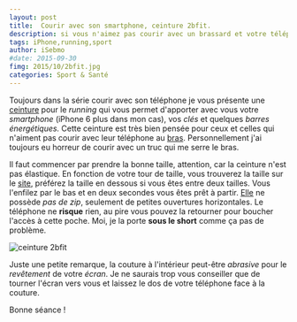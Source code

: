 ```yaml
---
layout: post
title:  Courir avec son smartphone, ceinture 2bfit. 
description: si vous n'aimez pas courir avec un brassard et votre téléphone autour du bras, je vous conseille de courir avec cette ceinture.
tags: iPhone,running,sport
author: iSebmo
#date: 2015-09-30
fimg: 2015/10/2bfit.jpg
categories: Sport & Santé
---
```


Toujours dans la série courir avec son téléphone je vous présente une [ceinture][2bfit] pour le *running* qui vous permet d'apporter avec vous votre *smartphone* (iPhone 6 plus dans mon cas), vos *clés* et quelques *barres énergétiques.* 
Cette ceinture est très bien pensée pour ceux et celles qui n'aiment pas courir avec leur téléphone au [bras][brassard]. Personnellement j'ai toujours eu horreur de courir avec un truc qui me serre le bras. 

Il faut commencer par prendre la bonne taille, attention, car la ceinture n'est pas élastique. En fonction de votre tour de taille, vous trouverez la taille sur le [site][2bfit], préférez la taille en dessous si vous êtes entre deux tailles. Vous l'enfilez par le bas et en deux secondes vous êtes prêt à partir. [Elle][2bfit] ne possède *pas de zip*, seulement de petites ouvertures horizontales. Le téléphone ne **risque** rien, au pire vous pouvez la retourner pour boucher l'accès à cette poche. Moi, je la porte **sous le short** comme ça pas de problème.

![ceinture 2bfit](http://tfada.fr/images/2015/10/2bfit-2.jpg)

Juste une petite remarque, la couture à l'intérieur peut-être *abrasive* pour le *revêtement* de votre *écran*. Je ne saurais trop vous conseiller que de tourner l'écran vers vous et laissez le dos de votre téléphone face à la couture.

Bonne séance !

[brassard]: http://www.amazon.fr/Brassard-iPhone-Armband-Jogging-Bestwe/dp/B00NCUGDX8/ref=sr_1_1?s=sports&ie=UTF8&qid=1444045566&sr=1-1&keywords=brassard+iphone+6&tag=tfadafr-21
[2bfit]: http://www.amazon.fr/gp/product/B00P87K9YW?keywords=2bfit&qid=1444045536&ref_=sr_1_1&sr=8-1&tag=tfadafr-21
